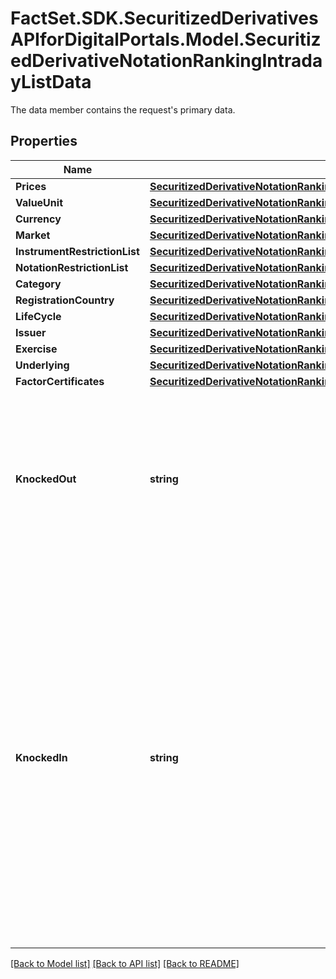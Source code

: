 # FactSet.SDK.SecuritizedDerivativesAPIforDigitalPortals.Model.SecuritizedDerivativeNotationRankingIntradayListData
The data member contains the request's primary data.

## Properties

Name | Type | Description | Notes
------------ | ------------- | ------------- | -------------
**Prices** | [**SecuritizedDerivativeNotationRankingIntradayListDataPrices**](SecuritizedDerivativeNotationRankingIntradayListDataPrices.md) |  | [optional] 
**ValueUnit** | [**SecuritizedDerivativeNotationRankingIntradayListDataValueUnit**](SecuritizedDerivativeNotationRankingIntradayListDataValueUnit.md) |  | [optional] 
**Currency** | [**SecuritizedDerivativeNotationRankingIntradayListDataCurrency**](SecuritizedDerivativeNotationRankingIntradayListDataCurrency.md) |  | [optional] 
**Market** | [**SecuritizedDerivativeNotationRankingIntradayListDataMarket**](SecuritizedDerivativeNotationRankingIntradayListDataMarket.md) |  | 
**InstrumentRestrictionList** | [**SecuritizedDerivativeNotationRankingIntradayListDataInstrumentRestrictionList**](SecuritizedDerivativeNotationRankingIntradayListDataInstrumentRestrictionList.md) |  | [optional] 
**NotationRestrictionList** | [**SecuritizedDerivativeNotationRankingIntradayListDataNotationRestrictionList**](SecuritizedDerivativeNotationRankingIntradayListDataNotationRestrictionList.md) |  | [optional] 
**Category** | [**SecuritizedDerivativeNotationRankingIntradayListDataCategory**](SecuritizedDerivativeNotationRankingIntradayListDataCategory.md) |  | [optional] 
**RegistrationCountry** | [**SecuritizedDerivativeNotationRankingIntradayListDataRegistrationCountry**](SecuritizedDerivativeNotationRankingIntradayListDataRegistrationCountry.md) |  | [optional] 
**LifeCycle** | [**SecuritizedDerivativeNotationRankingIntradayListDataLifeCycle**](SecuritizedDerivativeNotationRankingIntradayListDataLifeCycle.md) |  | [optional] 
**Issuer** | [**SecuritizedDerivativeNotationRankingIntradayListDataIssuer**](SecuritizedDerivativeNotationRankingIntradayListDataIssuer.md) |  | [optional] 
**Exercise** | [**SecuritizedDerivativeNotationRankingIntradayListDataExercise**](SecuritizedDerivativeNotationRankingIntradayListDataExercise.md) |  | [optional] 
**Underlying** | [**SecuritizedDerivativeNotationRankingIntradayListDataUnderlying**](SecuritizedDerivativeNotationRankingIntradayListDataUnderlying.md) |  | [optional] 
**FactorCertificates** | [**SecuritizedDerivativeNotationRankingIntradayListDataFactorCertificates**](SecuritizedDerivativeNotationRankingIntradayListDataFactorCertificates.md) |  | [optional] 
**KnockedOut** | **string** | Specifies whether knocked-out securitized derivatives are included in the response. Particularly relevant for knock-out certificates. | [optional] [default to KnockedOutEnum.Exclude]
**KnockedIn** | **string** | Specifies whether knocked-in securitized derivatives are included in the response. Particularly relevant for bonus certificates but also for securitized derivatives that might have additional protection such as reverse convertible bonds, discount certificates, and capital-protection certificates. | [optional] [default to KnockedInEnum.Exclude]

[[Back to Model list]](../README.md#documentation-for-models) [[Back to API list]](../README.md#documentation-for-api-endpoints) [[Back to README]](../README.md)

